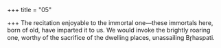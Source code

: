 +++
title = "05"

+++
The recitation enjoyable to the immortal one—these immortals here,  born of old, have imparted it to us.
We would invoke the brightly roaring one, worthy of the sacrifice of the  dwelling places, unassailing Br̥haspati.